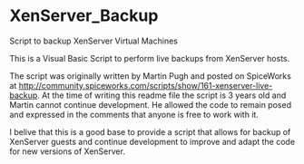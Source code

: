 # XenServer_Backup
Script to backup XenServer Virtual Machines

This is a Visual Basic Script to perform live backups from XenServer hosts.

The script was originally written by Martin Pugh and posted on SpiceWorks at http://community.spiceworks.com/scripts/show/161-xenserver-live-backup. At the time of writing this readme file the script is 3 years old and Martin cannot continue development. He allowed the code to remain posed and expressed in the comments that anyone is free to work with it.

I belive that this is a good base to provide a script that allows for backup of XenServer guests and continue development to improve and adapt the code for new versions of XenServer.


